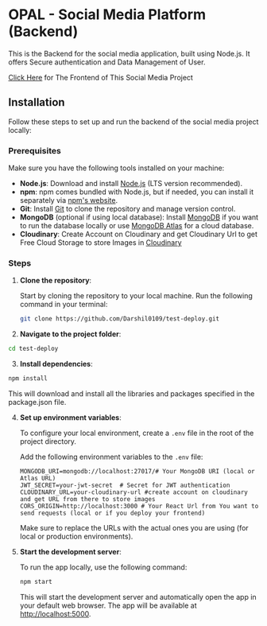 
# OPAL - Social Media Platform (Backend)

This is the Backend for the social media application, built using Node.js. It offers Secure authentication and Data Management of User.

[Click Here](https://github.com/Darshil0109/react-deploy) for The Frontend of This Social Media Project 

## Installation

Follow these steps to set up and run the backend of the social media project locally:

### Prerequisites

Make sure you have the following tools installed on your machine:

- **Node.js**: Download and install [Node.js](https://nodejs.org/) (LTS version recommended).
- **npm**: npm comes bundled with Node.js, but if needed, you can install it separately via [npm's website](https://www.npmjs.com/get-npm).
- **Git**: Install [Git](https://git-scm.com/) to clone the repository and manage version control.
- **MongoDB** (optional if using local database): Install [MongoDB](https://www.mongodb.com/try/download/community) if you want to run the database locally or use [MongoDB Atlas](https://www.mongodb.com/cloud/atlas) for a cloud database.
- **Cloudinary**: Create Account on Cloudinary and get Cloudinary Url to get Free Cloud Storage to store Images in [Cloudinary](https://cloudinary.com/)
### Steps

1. **Clone the repository**:

   Start by cloning the repository to your local machine. Run the following command in your terminal:

   ```bash
   git clone https://github.com/Darshil0109/test-deploy.git
   ```

2. **Navigate to the project folder**:
```bash 
cd test-deploy
```

3. **Install dependencies**:

```bash
npm install
```
This will download and install all the libraries and packages specified in the package.json file.


4. **Set up environment variables**:

   To configure your local environment, create a `.env` file in the root of the project directory.

   Add the following environment variables to the `.env` file:

   ```env
   MONGODB_URI=mongodb://localhost:27017/# Your MongoDB URI (local or Atlas URL)
   JWT_SECRET=your-jwt-secret  # Secret for JWT authentication
   CLOUDINARY_URL=your-cloudinary-url #create account on cloudinary and get URL from there to store images
   CORS_ORIGIN=http://localhost:3000 # Your React Url from You want to send requests (local or if you deploy your frontend)
   
   ```

   Make sure to replace the URLs with the actual ones you are using (for local or production environments).

5. **Start the development server**:

   To run the app locally, use the following command:

   ```bash
   npm start
   ```

   This will start the development server and automatically open the app in your default web browser. The app will be available at [http://localhost:5000](http://localhost:5000).

